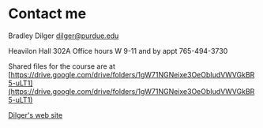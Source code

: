 # Contact me 

Bradley Dilger
[dilger@purdue.edu](mailto:dilger@purdue.edu)

Heavilon Hall 302A
Office hours W 9-11 and by appt
765-494-3730

Shared files for the course are at [https://drive.google.com/drive/folders/1gW71NGNeixe3OeObIudVWVGkBR5-uLT1](https://drive.google.com/drive/folders/1gW71NGNeixe3OeObIudVWVGkBR5-uLT1)

[Dilger's web site](http://dtext.org)
